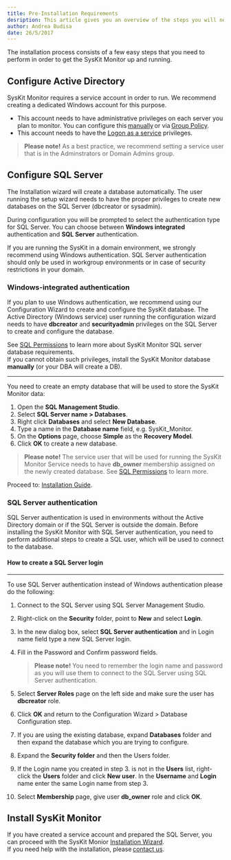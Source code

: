 ```yaml
---
title: Pre-Installation Requirements
desription: This article gives you an overview of the steps you will need to perform in order to prepare your server environment for the SysKit Monitor installation.
author: Andrea Budisa
date: 26/5/2017
---
```

The installation process consists of a few easy steps that you need to perform in order to get the SysKit Monitor up and running.

## Configure Active Directory

SysKit Monitor requires a service account in order to run. We recommend creating a dedicated Windows account for this purpose.

+ This account needs to have administrative privileges on each server you plan to monitor. You can configure this [manually](#internal/how-to/service-accounts/add-service-user-manually) or via [Group Policy](#internal/how-to/service-accounts/add-service-user-group-policy).
+ This account needs to have the [Logon as a service](#internal/how-to/service-accounts/add-service-user-group-policy) privileges.

> __Please note!__ As a best practice, we recommend setting a service user that is in the Adminstrators or Domain Admins group.

## Configure SQL Server

The Installation wizard will create a database automatically. The user running the setup wizard needs to have the proper privileges to create new databases on the SQL Server (dbcreator or sysadmin).

During configuration you will be prompted to select the authentication type for SQL Server. You can choose between __Windows integrated__ authentication and __SQL Server__ authentication.

If you are running the SysKit in a domain environment, we strongly recommend using Windows authentication. SQL Server authentication should only be used in workgroup environments or in case of security restrictions in your domain.

### Windows-integrated authentication

If you plan to use Windows authentication, we recommend using our Configuration Wizard to create and configure the SysKit database. The Active Directory (Windows service) user running the configuration wizard needs to have __dbcreator__ and __securityadmin__ privileges on the SQL Server to create and configure the database.

See [SQL Permissions](#internal/installation-configuration/configuration-wizard/sql-permissions/create-sql-login) to learn more about SysKit Monitor SQL server database requirements.   
If you cannot obtain such privileges, install the SysKit Monitor database __manually__ (or your DBA will create a DB).

___

You need to create an empty database that will be used to store the SysKit Monitor data:

1. Open the __SQL Management Studio__.
2. Select __SQL Server name > Databases__.
3. Right click __Databases__ and select __New Database__.
4. Type a name in the __Database name__ field, e.g. SysKit_Monitor.
5. On the __Options__ page, choose __Simple__ as the __Recovery Model__.
6. Click __OK__ to create a new database.

> __Please note!__ The service user that will be used for running the SysKit Monitor Service needs to have __db_owner__ membership assigned on the newly created database. See [SQL Permissions](#internal/installation-configuration/configuration-wizard/sql-permissions/connect-existing-db-privileges) to learn more.

Proceed to: [Installation Guide](#internal/installation-configuration/install-wizard/install-monitor).

### SQL Server authentication

SQL Server authentication is used in environments without the Active Directory domain or if the SQL Server is outside the domain. Before installing the SysKit Monitor with SQL Server authentication, you need to perform additional steps to create a SQL user, which will be used to connect to the database.

#### How to create a SQL Server login
___

To use SQL Server authentication instead of Windows authentication please do the following:
1. Connect to the SQL Server using SQL Server Management Studio.
2. Right-click on the __Security__ folder, point to __New__ and select __Login__.
3. In the new dialog box, select __SQL Server authentication__ and in Login name field type a new SQL Server login.
4. Fill in the Password and Confirm password fields.
   > __Please note!__ You need to remember the login name and password as you will use them to connect to the SQL Server using SQL Server authentication.

5. Select __Server Roles__ page on the left side and make sure the user has __dbcreator__ role.
6. Click __OK__ and return to the Configuration Wizard > Database Configuration step.
7. If you are using the existing database, expand __Databases__ folder and then expand the database which you are trying to configure.
8. Expand the __Security folder__ and then the Users folder.
9. If the Login name you created in step 3. is not in the __Users__ list, right-click the __Users__ folder and click __New user__. In the __Username__ and __Login__ name enter the same Login name from step 3.
10. Select __Membership__ page, give user __db_owner__ role and click __OK__.

## Install SysKit Monitor

If you have created a service account and prepared the SQL Server, you can proceed with the SysKit Monior [Installation Wizard](#internal/installation-configuration/install-wizard/install-monitor).  
If you need help with the installation, please [contact us](https://www.syskit.com/contact).